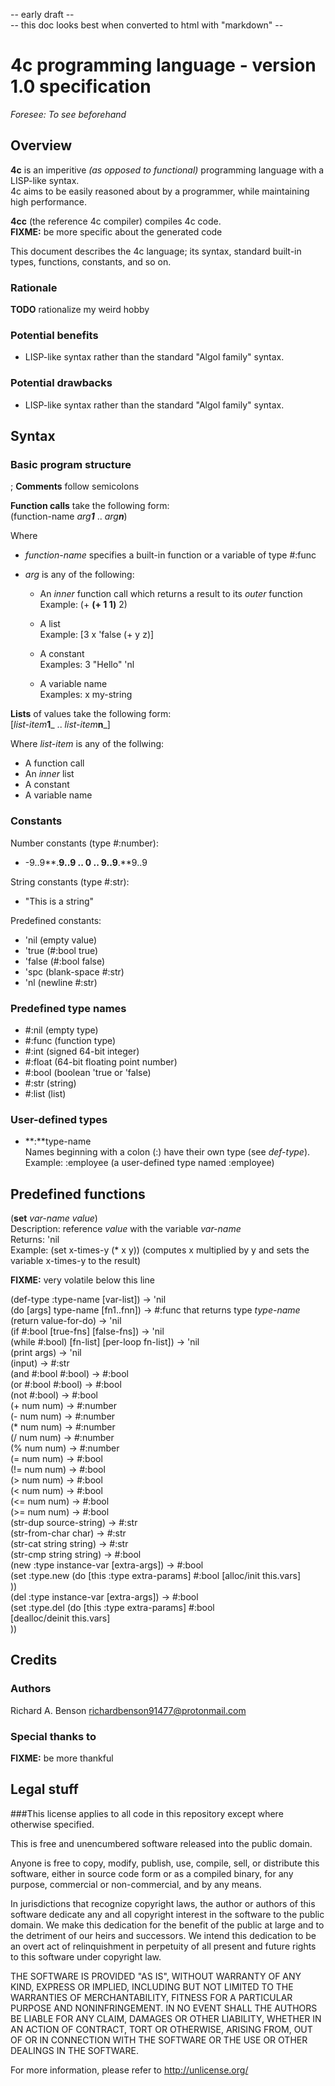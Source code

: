 -- early draft --  
-- this doc looks best when converted to html with "markdown" --

4c programming language - version 1.0 specification
===
_Foresee: To see beforehand_

## Overview
**4c** is an imperitive _(as opposed to functional)_ programming language with a LISP-like syntax.  
4c aims to be easily reasoned about by a programmer, while maintaining high performance.

**4cc** (the reference 4c compiler) compiles 4c code.  
__FIXME:__ be more specific about the generated code

This document describes the 4c language; its syntax, standard built-in types, functions, constants, and so on.  

### Rationale
__TODO__ rationalize my weird hobby  

### Potential benefits
  * LISP-like syntax rather than the standard "Algol family" syntax.  

### Potential drawbacks
  * LISP-like syntax rather than the standard "Algol family" syntax.  

## Syntax
### Basic program structure
; **Comments** follow semicolons  

**Function calls** take the following form:  
(function-name _arg**1**_ .. _arg**n**_)
 
Where  

  * _function-name_ specifies a built-in function or a variable of type #:func
  * _arg_ is any of the following:

    -   An _inner_ function call which returns a result to its _outer_ function  
        Example: (+ **(+ 1 1)** 2)

    -   A list  
        Example: [3 x 'false (+ y z)]

    -   A constant  
        Examples: 3 "Hello" 'nl

    -   A variable name  
        Examples: x my-string

**Lists** of values take the following form:  
[_list-item_**1**_ .. _list-item_**n**_]  

Where _list-item_ is any of the follwing:  

  * A function call
  * An _inner_ list
  * A constant
  * A variable name

### Constants
Number constants (type #:number):

  *  -9..9**.**9..9 .. 0 .. 9..9**.**9..9

String constants (type #:str):

  *  "This is a string"

Predefined constants:

  *  'nil (empty value)  
  *  'true (#:bool true)  
  *  'false (#:bool false)  
  *  'spc (blank-space #:str)  
  *  'nl (newline #:str)  

### Predefined type names

  *  \#:nil (empty type)  
  *  \#:func (function type)  
  *  \#:int (signed 64-bit integer)  
  *  \#:float (64-bit floating point number)  
  *  \#:bool (boolean 'true or 'false)  
  *  \#:str (string)  
  *  \#:list (list)  

### User-defined types

  * **:**type-name  
        Names beginning with a colon (:) have their own type (see _def-type_).  
        Example: :employee (a user-defined type named :employee)  

## Predefined functions
(**set** _var-name_ _value_)  
Description: reference _value_ with the variable _var-name_  
Returns: 'nil  
Example: (set x-times-y (\* x y)) (computes x multiplied by y and sets the variable x-times-y to the result)

__FIXME:__ very volatile below this line  

(def-type :type-name [var-list]) -> 'nil  
(do [args] type-name [fn1..fnn]) -> #:func that returns type _type-name_  
(return value-for-do) -> 'nil  
(if #:bool [true-fns] [false-fns]) -> 'nil  
(while #:bool) [fn-list] [per-loop fn-list]) -> 'nil  
(print args) -> 'nil  
(input) -> #:str  
(and #:bool #:bool) -> #:bool  
(or #:bool #:bool) -> #:bool  
(not #:bool) -> #:bool  
(+ num num) -> #:number  
(- num num) -> #:number  
(\* num num) -> #:number  
(/ num num) -> #:number  
(% num num) -> #:number  
(= num num) -> #:bool  
(!= num num) -> #:bool  
(> num num) -> #:bool  
(< num num) -> #:bool  
(<= num num) -> #:bool  
(>= num num) -> #:bool  
(str-dup source-string) -> #:str  
(str-from-char char) -> #:str  
(str-cat string string) -> #:str  
(str-cmp string string) -> #:bool  
(new :type instance-var [extra-args]) -> #:bool  
    (set :type.new (do [this :type extra-params] #:bool
      [alloc/init this.vars]  
    ))  
(del :type instance-var [extra-args]) -> #:bool  
    (set :type.del (do [this :type extra-params] #:bool  
      [dealloc/deinit this.vars]  
    ))  

## Credits

### Authors
Richard A. Benson <richardbenson91477@protonmail.com><br>

### Special thanks to  
__FIXME:__ be more thankful

## Legal stuff

###This license applies to all code in this repository except where otherwise specified.

This is free and unencumbered software released into the public domain.

Anyone is free to copy, modify, publish, use, compile, sell, or
distribute this software, either in source code form or as a compiled
binary, for any purpose, commercial or non-commercial, and by any
means.

In jurisdictions that recognize copyright laws, the author or authors
of this software dedicate any and all copyright interest in the
software to the public domain. We make this dedication for the benefit
of the public at large and to the detriment of our heirs and
successors. We intend this dedication to be an overt act of
relinquishment in perpetuity of all present and future rights to this
software under copyright law.

THE SOFTWARE IS PROVIDED "AS IS", WITHOUT WARRANTY OF ANY KIND,
EXPRESS OR IMPLIED, INCLUDING BUT NOT LIMITED TO THE WARRANTIES OF
MERCHANTABILITY, FITNESS FOR A PARTICULAR PURPOSE AND NONINFRINGEMENT.
IN NO EVENT SHALL THE AUTHORS BE LIABLE FOR ANY CLAIM, DAMAGES OR
OTHER LIABILITY, WHETHER IN AN ACTION OF CONTRACT, TORT OR OTHERWISE,
ARISING FROM, OUT OF OR IN CONNECTION WITH THE SOFTWARE OR THE USE OR
OTHER DEALINGS IN THE SOFTWARE.

For more information, please refer to <http://unlicense.org/>

